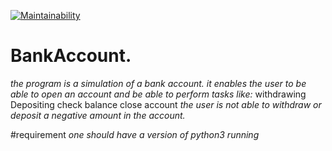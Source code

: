 [![Maintainability](https://api.codeclimate.com/v1/badges/8b23f670b8128ea02baf/maintainability)](https://codeclimate.com/github/3Nakajugo/challenge2_5/maintainability)

# BankAccount.
*the program is a simulation of a bank account. it enables the user to be able to open an account and be able to perform tasks like:*
withdrawing
Depositing
check balance
close account
*the user is not able to withdraw or deposit a negative amount in the account.*

#requirement
*one should have a version of python3 running*